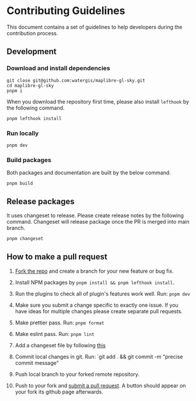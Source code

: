 # Contributing Guidelines

This document contains a set of guidelines to help developers during the contribution process.

## Development

### Download and install dependencies

```shell
git close git@github.com:watergis/maplibre-gl-sky.git
cd maplibre-gl-sky
pnpm i
```

When you download the repository first time, please also install `lefthook` by the following command.

```shell
pnpm lefthook install
```

### Run locally

```shell
pnpm dev
```

### Build packages

Both packages and documentation are built by the below command.

```shell
pnpm build
```

## Release packages

It uses changeset to release. Please create release notes by the following command. Changeset will release package once the PR is merged into main branch.

```zsh
pnpm changeset
```

## How to make a pull request

1. [Fork the repo](https://help.github.com/articles/fork-a-repo) and create a branch for your new feature or bug fix.

2. Install NPM packages by `pnpm install && pnpm lefthook install`.

3. Run the plugins to check all of plugin's features work well. Run: `pnpm dev`

4. Make sure you submit a change specific to exactly one issue. If you have ideas for multiple changes please create separate pull requests.

5. Make prettier pass. Run: `pnpm format`

6. Make eslint pass. Run: `pnpm lint`

7. Add a changeset file by following [this](#release)

8. Commit local changes in git. Run: `git add . && git commit -m "precise commit message"

9. Push local branch to your forked remote repository.

10. Push to your fork and [submit a pull request](https://help.github.com/articles/using-pull-requests). A button should appear on your fork its github page afterwards.
